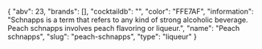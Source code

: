 {
    "abv": 23,
    "brands": [],
    "cocktaildb": "",
    "color": "FFE7AF",
    "information": "Schnapps is a term that refers to any kind of strong alcoholic beverage.  Peach schnapps involves peach flavoring or liqueur.",
    "name": "Peach schnapps",
    "slug": "peach-schnapps",
    "type": "liqueur"
}